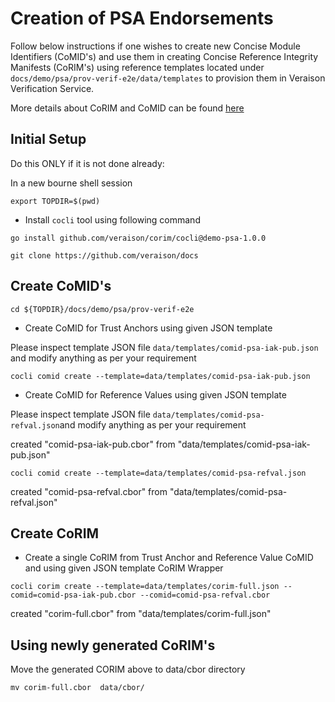 # Creation of PSA Endorsements 

Follow below instructions if one wishes to create new Concise Module Identifiers (CoMID's) and use them in creating Concise Reference Integrity Manifests (CoRIM's) using reference templates located under `docs/demo/psa/prov-verif-e2e/data/templates` to provision them in Veraison Verification Service.

More details about CoRIM and CoMID can be found [here](datatracker.ietf.org/doc/draft-ietf-rats-corim/)

## Initial Setup

Do this ONLY if it is not done already:

In a new bourne shell session

```shell
export TOPDIR=$(pwd)
```

* Install `cocli` tool using following command

```shell
go install github.com/veraison/corim/cocli@demo-psa-1.0.0
```

```shell
git clone https://github.com/veraison/docs
```

## Create CoMID's

```shell
cd ${TOPDIR}/docs/demo/psa/prov-verif-e2e
```

* Create CoMID for Trust Anchors using given JSON template

Please inspect template JSON file `data/templates/comid-psa-iak-pub.json` and modify anything as per your requirement

```shell
cocli comid create --template=data/templates/comid-psa-iak-pub.json
```

* Create CoMID for Reference Values using given JSON template

Please inspect template JSON file `data/templates/comid-psa-refval.json`and modify anything as per your requirement

created "comid-psa-iak-pub.cbor" from "data/templates/comid-psa-iak-pub.json"

```shell
cocli comid create --template=data/templates/comid-psa-refval.json
```
created "comid-psa-refval.cbor" from "data/templates/comid-psa-refval.json"

## Create CoRIM

* Create a single CoRIM from Trust Anchor and Reference Value CoMID and using given JSON template CoRIM Wrapper

```shell
cocli corim create --template=data/templates/corim-full.json --comid=comid-psa-iak-pub.cbor --comid=comid-psa-refval.cbor
```
created "corim-full.cbor" from "data/templates/corim-full.json"

## Using newly generated CoRIM's
Move the generated CORIM above to data/cbor directory
 
```shell
mv corim-full.cbor  data/cbor/
```